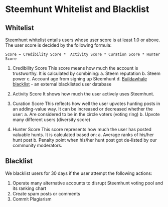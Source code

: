 # Steemhunt Whitelist and Blacklist

## Whitelist

Steemhunt whitelist entails users whose user score is at least 1.0 or above. The user score is decided by the following formula:
```
Score = Credibility Score *  Activity Score * Curation Score * Hunter Score
```

1. Credibility Score
This score means how much the account is trustworthy. It is calculated by combining:
  a. Steem reputation
  b. Steem power
  c. Account age from signing up Steemhunt
  d. [Buildawhale blacklist](https://github.com/themarkymark-steem/buildawhaleblacklist) - an external blacklisted user database

2. Activity Score
It shows how much the user actively uses Steemhunt.

3. Curation Score
This reflects how well the user upvotes hunting posts in an adding-value way. It can be increased or decreased whether the user:
  a. Are considered to be in the circle voters (voting ring)
  b. Upvote many different users (diversity score)

4. Hunter Score
This score represents how much the user has posted valuable hunts. It is calculated based on:
  a. Average ranks of his/her hunt post
  b. Penalty point when his/her hunt post got de-listed by our community moderators.  

## Blacklist
We blacklist users for 30 days if the user attempt the following actions:

1. Operate many alternative accounts to disrupt Steemhunt voting pool and its ranking chart
2. Create spam posts or comments
3. Commit Plagiarism
